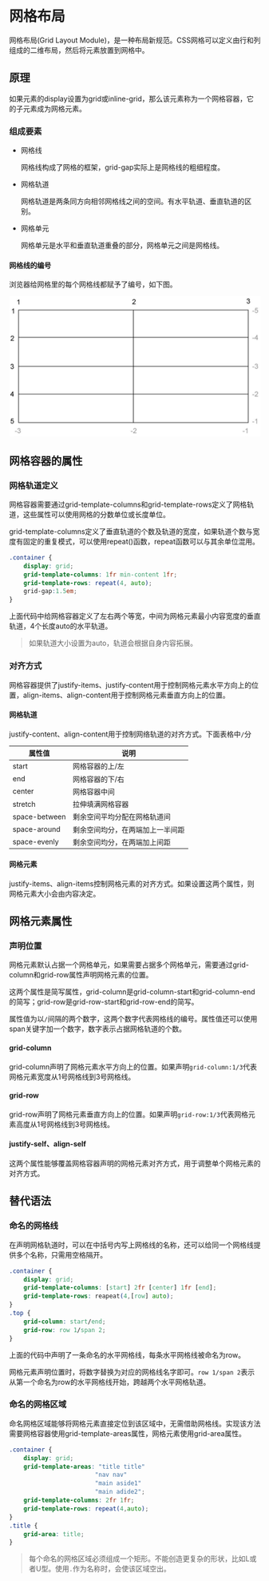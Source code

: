 # 网格布局

网格布局(Grid Layout Module)，是一种布局新规范。CSS网格可以定义由行和列组成的二维布局，然后将元素放置到网格中。

## 原理

如果元素的display设置为grid或inline-grid，那么该元素称为一个网格容器，它的子元素成为网格元素。

### 组成要素

* 网格线

  网格线构成了网格的框架，grid-gap实际上是网格线的粗细程度。

* 网格轨道

  网格轨道是两条同方向相邻网格线之间的空间。有水平轨道、垂直轨道的区别。

* 网格单元

  网格单元是水平和垂直轨道重叠的部分，网格单元之间是网格线。

#### 网格线的编号

浏览器给网格里的每个网格线都赋予了编号，如下图。

![](../../../images/grid-line.png)

## 网格容器的属性

### 网格轨道定义

网格容器需要通过grid-template-columns和grid-template-rows定义了网格轨道，这些属性可以使用网格的分数单位或长度单位。

grid-template-columns定义了垂直轨道的个数及轨道的宽度，如果轨道个数与宽度有固定的重复模式，可以使用repeat()函数，repeat函数可以与其余单位混用。

```css
.container {
	display: grid;
    grid-template-columns: 1fr min-content 1fr;
    grid-template-rows: repeat(4, auto);
    grid-gap:1.5em;
}
```

上面代码中给网格容器定义了左右两个等宽，中间为网格元素最小内容宽度的垂直轨道，4个长度auto的水平轨道。

> 如果轨道大小设置为auto，轨道会根据自身内容拓展。

### 对齐方式

网格容器提供了justify-items、justify-content用于控制网格元素水平方向上的位置，align-items、align-content用于控制网格元素垂直方向上的位置。

#### 网格轨道

justify-content、align-content用于控制网络轨道的对齐方式。下面表格中`/`分

| 属性值        | 说明                             |
| ------------- | -------------------------------- |
| start         | 网格容器的上/左                  |
| end           | 网格容器的下/右                  |
| center        | 网格容器中间                     |
| stretch       | 拉伸填满网格容器                 |
| space-between | 剩余空间平均分配在网格轨道间     |
| space-around  | 剩余空间均分，在两端加上一半间距 |
| space-evenly  | 剩余空间均分，在两端加上间距     |

#### 网格元素

justify-items、align-items控制网格元素的对齐方式。如果设置这两个属性，则网格元素大小会由内容决定。

## 网格元素属性

### 声明位置

网格元素默认占据一个网格单元，如果需要占据多个网格单元，需要通过grid-column和grid-row属性声明网格元素的位置。

这两个属性是简写属性，grid-column是grid-column-start和grid-column-end的简写；grid-row是grid-row-start和grid-row-end的简写。

属性值为以`/`间隔的两个数字，这两个数字代表网格线的编号。属性值还可以使用span关键字加一个数字，数字表示占据网格轨道的个数。

#### grid-column

grid-column声明了网格元素水平方向上的位置。如果声明`grid-column:1/3`代表网格元素宽度从1号网格线到3号网格线。

#### grid-row

grid-row声明了网格元素垂直方向上的位置。如果声明`grid-row:1/3`代表网格元素高度从1号网格线到3号网格线。

#### justify-self、align-self

这两个属性能够覆盖网格容器声明的网格元素对齐方式，用于调整单个网格元素的对齐方式。

## 替代语法

### 命名的网格线

在声明网格轨道时，可以在中括号内写上网格线的名称，还可以给同一个网格线提供多个名称，只需用空格隔开。

```css
.container {
    display: grid;
    grid-template-columns: [start] 2fr [center] 1fr [end];
    grid-template-rows: reapeat(4,[row] auto);
}
.top {
    grid-column: start/end;
    grid-row: row 1/span 2;
}
```

上面的代码中声明了一条命名的水平网格线，每条水平网格线被命名为row。

网格元素声明位置时，将数字替换为对应的网格线名字即可。`row 1/span 2`表示从第一个命名为row的水平网格线开始，跨越两个水平网格轨道。

### 命名的网格区域

命名网格区域能够将网格元素直接定位到该区域中，无需借助网格线。实现该方法需要网格容器使用grid-template-areas属性，网格元素使用grid-area属性。

```css
.container {
    display: grid;
    grid-template-areas: "title title"
        				"nav nav"
        				"main aside1"
        				"main adide2";
    grid-template-columns: 2fr 1fr;
    grid-template-rows: repeat(4,auto);
}
.title {
    grid-area: title;
}
```

> 每个命名的网格区域必须组成一个矩形。不能创造更复杂的形状，比如L或者U型。使用`.`作为名称时，会使该区域空出。